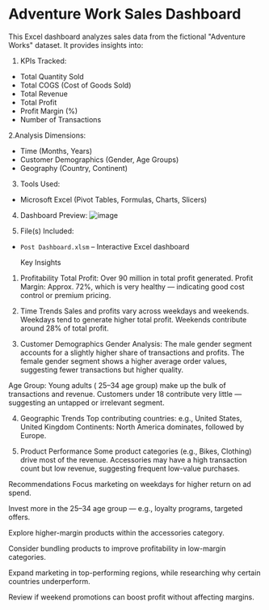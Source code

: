 # Adventure Work Sales Dashboard 
This Excel dashboard analyzes sales data from the fictional "Adventure Works" dataset. It provides insights into:

1. KPIs Tracked:
- Total Quantity Sold  
- Total COGS (Cost of Goods Sold)  
- Total Revenue  
- Total Profit  
- Profit Margin (%)  
- Number of Transactions  

2.Analysis Dimensions:
- Time (Months, Years)  
- Customer Demographics (Gender, Age Groups)  
- Geography (Country, Continent)  

3. Tools Used:
- Microsoft Excel (Pivot Tables, Formulas, Charts, Slicers)

4. Dashboard Preview:
![image](https://github.com/user-attachments/assets/f82b7098-cc1e-4b84-a0fe-b34429f67925)

5. File(s) Included:
- `Post Dashboard.xlsm` – Interactive Excel dashboard

  Key Insights
 1. Profitability
Total Profit: Over 90 million in total profit generated.
Profit Margin: Approx. 72%, which is very healthy — indicating good cost control or premium pricing.

2. Time Trends
Sales and profits vary across weekdays and weekends.
Weekdays tend to generate higher total profit.
Weekends contribute around 28% of total profit.

 3. Customer Demographics
Gender Analysis:
The male gender segment accounts for a slightly higher share of transactions and profits.
The female gender segment shows a higher average order values, suggesting fewer transactions but higher quality.

Age Group:
Young adults ( 25–34 age group) make up the bulk of transactions and revenue.
Customers under 18 contribute very little — suggesting an untapped or irrelevant segment.

 4. Geographic Trends
Top contributing countries: e.g., United States, United Kingdom
Continents: North America dominates, followed by Europe.

 5. Product Performance
Some product categories (e.g., Bikes, Clothing) drive most of the revenue.
Accessories may have a high transaction count but low revenue, suggesting frequent low-value purchases.

 Recommendations
Focus marketing on weekdays for higher return on ad spend.

Invest more in the 25–34 age group — e.g., loyalty programs, targeted offers.

Explore higher-margin products within the accessories category.

Consider bundling products to improve profitability in low-margin categories.

Expand marketing in top-performing regions, while researching why certain countries underperform.

Review if weekend promotions can boost profit without affecting margins.


  

